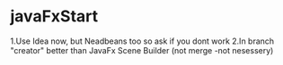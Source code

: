 # javaFxStart
1.Use Idea now, but Neadbeans too so ask if you dont work
2.In branch "creator" better than JavaFx Scene Builder (not merge -not nesessery)


